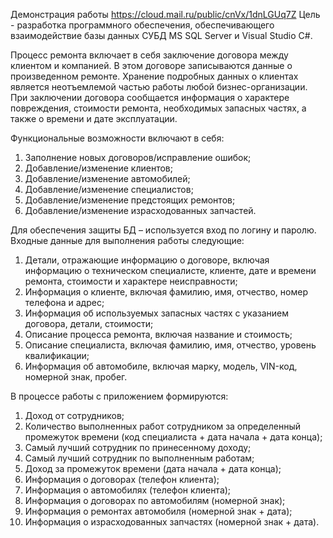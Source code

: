 Демонстрация работы https://cloud.mail.ru/public/cnVx/1dnLGUq7Z
Цель - разработка программного обеспечения, обеспечивающего взаимодействие базы данных СУБД MS SQL Server и Visual Studio C#.

Процесс ремонта включает в себя заключение договора между клиентом и компанией. В этом договоре записываются данные о произведенном ремонте. Хранение подробных данных о клиентах является неотъемлемой частью работы любой бизнес-организации. При заключении договора сообщается информация о характере повреждения, стоимости ремонта, необходимых запасных частях, а также о времени и дате эксплуатации.

Функциональные возможности включают в себя:
1)	Заполнение новых договоров/исправление ошибок;
2)	Добавление/изменение клиентов;
3)	Добавление/изменение автомобилей;
4)	Добавление/изменение специалистов;
5)	Добавление/изменение предстоящих ремонтов;
6)	Добавление/изменение израсходованных запчастей.

Для обеспечения защиты БД – используется вход по логину и паролю.
Входные данные для выполнения работы следующие:
1)	Детали, отражающие информацию о договоре, включая информацию о техническом специалисте, клиенте, дате и времени ремонта, стоимости и характере неисправности;
2)	Информация о клиенте, включая фамилию, имя, отчество, номер телефона и адрес;
3)	Информация об используемых запасных частях с указанием договора, детали, стоимости;
4)	Описание процесса ремонта, включая название и стоимость;
5)	Описание специалиста, включая фамилию, имя, отчество, уровень квалификации;
6)	Информация об автомобиле, включая марку, модель, VIN-код, номерной знак, пробег.

В процессе работы с приложением формируются:
1)	Доход от сотрудников;
2)	Количество выполненных работ сотрудником за определенный промежуток времени (код специалиста + дата начала + дата конца);
3)	Самый лучший сотрудник по принесенному доходу;
4)	Самый лучший сотрудник по выполненным работам;
5)	Доход за промежуток времени (дата начала + дата конца);
6)	Информация о договорах (телефон клиента);
7)	Информация о автомобилях (телефон клиента);
8)	Информация о договорах по автомобилям (номерной знак);
9)	Информация о ремонтах автомобиля (номерной знак + дата);
10)	Информация о израсходованных запчастях (номерной знак + дата).
